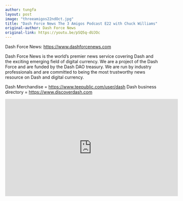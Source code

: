 ```yaml
---
author: tungfa
layout: post
image: "threeamigos22ndOct.jpg"
title: "Dash Force News The 3 Amigos Podcast E22 with Chuck Williams"
original-author: Dash Force News
original-link: https://youtu.be/pSQ5q-dUJOc
---
```


Dash Force News: <https://www.dashforcenews.com>

Dash Force News is the world’s premier news service covering Dash and the exciting emerging field of digital currency. We are a project of the Dash Force and are funded by the Dash DAO treasury. We are run by industry professionals and are committed to being the most trustworthy news resource on Dash and digital currency.

Dash Merchandise = <https://www.teepublic.com/user/dash>
Dash business directory = <https://www.discoverdash.com>

<iframe width="560" height="315" src="https://www.youtube.com/embed/pSQ5q-dUJOc" frameborder="0" allowfullscreen></iframe>
